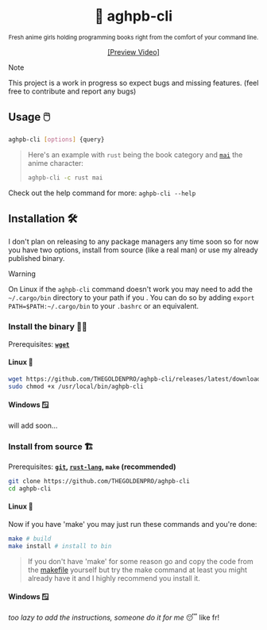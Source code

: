 <div align="center">

  # 💽 aghpb-cli

  <sub>Fresh anime girls holding programming books right from the comfort of your command line.</sub>

  [[Preview Video]](https://github.com/THEGOLDENPRO/aghpb-cli/assets/66202304/8a153986-0ed2-4b6d-92a0-a8729faa0d7d)

</div>

> [!Note]
> 
> This project is a work in progress so expect bugs and missing features. (feel free to contribute and report any bugs)

## Usage 🖱️
```sh
aghpb-cli [options] {query}
```
> Here's an example with ``rust`` being the book category and [``mai``](https://myanimelist.net/character/118739/Mai_Sakurajima) the anime character:
> ```sh
> aghpb-cli -c rust mai
> ```
Check out the help command for more: ``aghpb-cli --help``

## Installation 🛠️
I don't plan on releasing to any package managers any time soon so for now you have two options, install from source (like a real man) or use my already published binary.

> [!Warning]
> On Linux if the ``aghpb-cli`` command doesn't work you may need to add the ``~/.cargo/bin`` directory to your path if you . You can do so by adding ``export PATH=$PATH:~/.cargo/bin`` to your ``.bashrc`` or an equivalent.

### Install the binary 🧑‍💻
Prerequisites: **[``wget``](https://www.gnu.org/software/wget/)**

#### Linux 🐧
```sh
wget https://github.com/THEGOLDENPRO/aghpb-cli/releases/latest/download/aghpb-cli && sudo mv ./aghpb-cli /usr/local/bin
sudo chmod +x /usr/local/bin/aghpb-cli
```

#### Windows 🪟
will add soon...

### Install from source 🏗️
Prerequisites: **[``git``](https://git-scm.com/downloads), [``rust-lang``](https://www.rust-lang.org/tools/install), ``make`` (recommended)**

```sh
git clone https://github.com/THEGOLDENPRO/aghpb-cli
cd aghpb-cli
```

#### Linux 🐧
Now if you have 'make' you may just run these commands and you're done:
```sh
make # build
make install # install to bin
```
> If you don't have 'make' for some reason go and copy the code from the [makefile](https://github.com/THEGOLDENPRO/aghpb-cli/blob/master/Makefile) yourself but try the make command at least you might already have it and I highly recommend you install it.

#### Windows 🪟
*too lazy to add the instructions, someone do it for me* 😴
like fr!